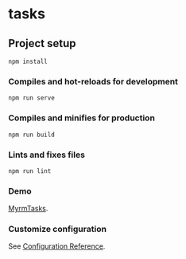 # tasks

## Project setup
```
npm install
```

### Compiles and hot-reloads for development
```
npm run serve
```

### Compiles and minifies for production
```
npm run build
```

### Lints and fixes files
```
npm run lint
```

### Demo

[MyrmTasks](https://myrmtasks.netlify.app/).



### Customize configuration
See [Configuration Reference](https://cli.vuejs.org/config/).
